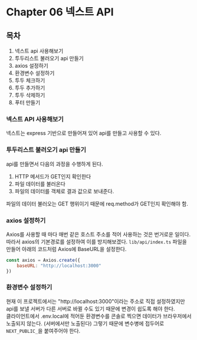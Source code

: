 # Chapter 06 넥스트 API

## 목차
1. 넥스트 api 사용해보기
2. 투두리스트 불러오기 api 만들기
3. axios 설정하기
4. 환경변수 설정하기
5. 투두 체크하기
6. 투두 추가하기
7. 투두 삭제하기
8. 푸터 만들기

### 넥스트 API 사용해보기

넥스트는 express 기반으로 만들어져 있어 api를 만들고 사용할 수 있다.

### 투두리스트 불러오기 api 만들기

api를 만들면서 다음의 과정을 수행하게 된다.
1. HTTP 메서드가 GET인지 확인한다
2. 파일 데이터를 불러온다
3. 파일의 데이터를 객체로 결과 값으로 보내준다.

파일의 데이터 불러오는 GET 행위이기 때문에 req.method가 GET인지 확인해야 함.

### axios 설정하기

Axios를 사용할 때 마다 매번 같은 호스트 주소를 적어 사용하는 것은 번거로운 일이다. 따라서 axios의 기본경로를 설정하여 이를 방지해보겠다.
```lib/api/index.ts``` 파일을 만들어 아래의 코드처럼 Axios에 BaseURL을 설정한다.
```javascript
const axios = Axios.create({
    baseURL: "http://localhost:3000"
})
```

### 환경변수 설정하기

현재 이 프로젝트에서는 "http://localhost:3000"이라는 주소로 직접 설정하였지만 api를 보낼 서버가 다른 서버로 바뀔 수도 있기 때문에 변경이 쉽도록 해야 한다.  
클라이언트에서 .env.local에 적어둔 환경변수를 콘솔로 찍으면 데이터가 브라우저에서 노출되지 않는다. (서버에서만 노출된다) 그렇기 때문에 변수병에 접두어로 ```NEXT_PUBLIC_```을 붙여주어야 한다.